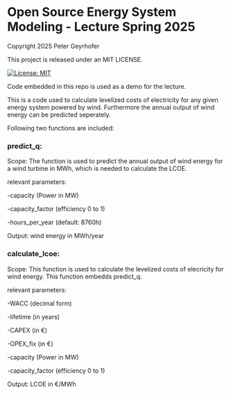 # Open Source Energy System Modeling - Lecture Spring 2025

Copyright 2025 Peter Geyrhofer

This project is released under an MIT LICENSE.

[![License: MIT](https://img.shields.io/badge/License-MIT-yellow.svg)](https://opensource.org/licenses/MIT)

Code embedded in this repo is used as a demo for the lecture.

This is a code used to calculate levelized costs of electricity for any given energy system powered by wind. Furthermore the annual output of wind energy can be predicted seperately.

Following two functions are included:

### predict_q: 
Scope: The function is used to predict the annual output of wind energy for a wind turbine in MWh, which is needed to calculate the LCOE.

relevant parameters: 

-capacity (Power in MW)

-capacity_factor (efficiency 0 to 1)

-hours_per_year (default: 8760h)

Output: wind energy in MWh/year

### calculate_lcoe:
Scope: This function is used to calculate the levelized costs of elecricity for wind energy. This function embedds predict_q.

relevant parameters:

-WACC (decimal form) 

-lifetime (in years) 

-CAPEX (in €) 

-OPEX_fix (in €) 

-capacity (Power in MW) 

-capacity_factor (efficiency 0 to 1)

Output: LCOE in €/MWh
